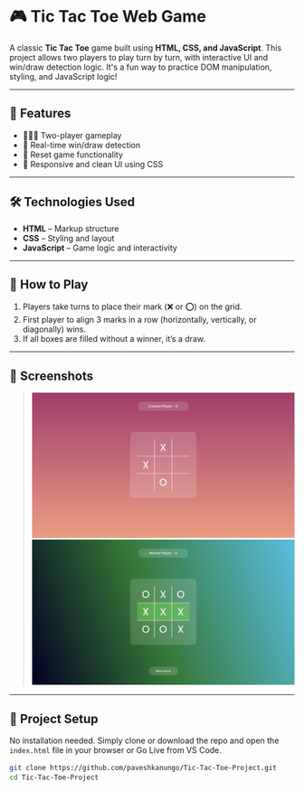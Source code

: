 # 🎮 Tic Tac Toe Web Game

A classic **Tic Tac Toe** game built using **HTML, CSS, and JavaScript**. This project allows two players to play turn by turn, with interactive UI and win/draw detection logic. It's a fun way to practice DOM manipulation, styling, and JavaScript logic!

---

## 🚀 Features

- 🧑‍🤝‍🧑 Two-player gameplay
- 🧠 Real-time win/draw detection
- 🔄 Reset game functionality
- 🎨 Responsive and clean UI using CSS

---

## 🛠 Technologies Used

- **HTML** – Markup structure
- **CSS** – Styling and layout
- **JavaScript** – Game logic and interactivity

---

## 🎯 How to Play

1. Players take turns to place their mark (❌ or ⭕) on the grid.
2. First player to align 3 marks in a row (horizontally, vertically, or diagonally) wins.
3. If all boxes are filled without a winner, it’s a draw.

---

## 🌟 Screenshots

> ![Image1](./assets/SS1.png)
> ![Image2](./assets/SS2.png)

---

## 📁 Project Setup

No installation needed. Simply clone or download the repo and open the `index.html` file in your browser or Go Live from VS Code.

```bash
git clone https://github.com/paveshkanungo/Tic-Tac-Toe-Project.git
cd Tic-Tac-Toe-Project
```